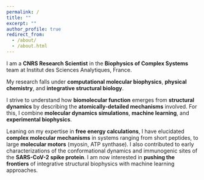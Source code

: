 ```yaml
---
permalink: /
title: ""
excerpt: ""
author_profile: true
redirect_from: 
  - /about/
  - /about.html
---
```


I am a **CNRS Research Scientist** in the **Biophysics of Complex Systems** team at Institut des Sciences Analytiques, France. 

My research falls under **computational molecular biophysics**, **physical chemistry**, and **integrative structural biology**.

I strive to understand how **biomolecular function** emerges from **structural dynamics** by describing the **atomically-detailed mechanisms** involved. 
For this, I combine **molecular dynamics simulations**, **machine learning**, and **experimental biophysics**. 

Leaning on my expertise in **free energy calculations**, I have elucidated **complex molecular mechanisms** in systems ranging from short peptides, to large **molecular motors** (myosin, ATP synthase). I also contributed to early characterizations of the conformational dynamics and 
immunogenic sites of the **SARS-CoV-2 spike protein**. 
I am now interested in **pushing the frontiers** of integrative structural biophysics with machine learning approaches. 

